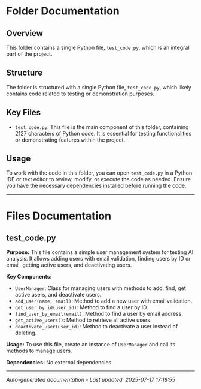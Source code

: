 # Folder Documentation

## Overview
This folder contains a single Python file, `test_code.py`, which is an integral part of the project.

## Structure
The folder is structured with a single Python file, `test_code.py`, which likely contains code related to testing or demonstration purposes.

## Key Files
- `test_code.py`: This file is the main component of this folder, containing 2127 characters of Python code. It is essential for testing functionalities or demonstrating features within the project.

## Usage
To work with the code in this folder, you can open `test_code.py` in a Python IDE or text editor to review, modify, or execute the code as needed. Ensure you have the necessary dependencies installed before running the code.

---

# Files Documentation

## test_code.py

**Purpose:** This file contains a simple user management system for testing AI analysis. It allows adding users with email validation, finding users by ID or email, getting active users, and deactivating users.

**Key Components:**
- `UserManager`: Class for managing users with methods to add, find, get active users, and deactivate users.
- `add_user(name, email)`: Method to add a new user with email validation.
- `get_user_by_id(user_id)`: Method to find a user by ID.
- `find_user_by_email(email)`: Method to find a user by email address.
- `get_active_users()`: Method to retrieve all active users.
- `deactivate_user(user_id)`: Method to deactivate a user instead of deleting.

**Usage:** To use this file, create an instance of `UserManager` and call its methods to manage users.

**Dependencies:** No external dependencies.

---
*Auto-generated documentation - Last updated: 2025-07-17 17:18:55*
